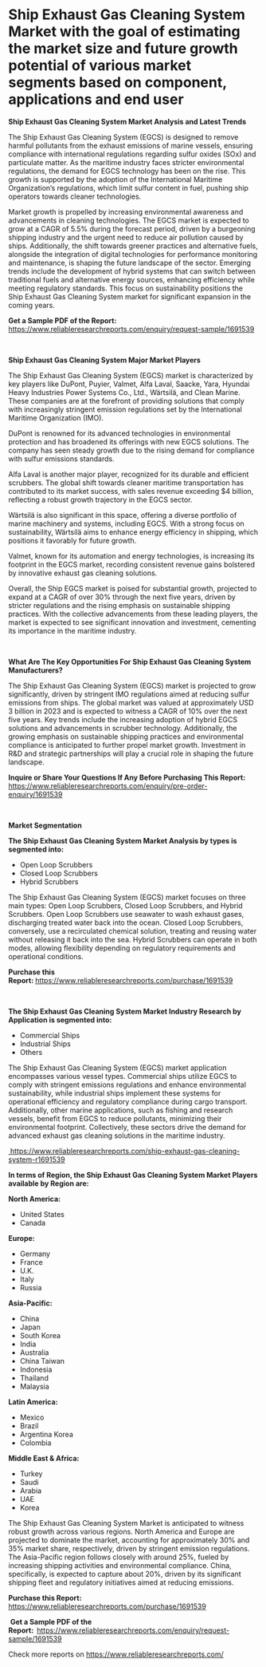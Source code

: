 <p><h1>Ship Exhaust Gas Cleaning System Market with the goal of estimating the market size and future growth potential of various market segments based on component, applications and end user</h1></p><p><strong>Ship Exhaust Gas Cleaning System Market Analysis and Latest Trends</strong></p>
<p><p>The Ship Exhaust Gas Cleaning System (EGCS) is designed to remove harmful pollutants from the exhaust emissions of marine vessels, ensuring compliance with international regulations regarding sulfur oxides (SOx) and particulate matter. As the maritime industry faces stricter environmental regulations, the demand for EGCS technology has been on the rise. This growth is supported by the adoption of the International Maritime Organization’s regulations, which limit sulfur content in fuel, pushing ship operators towards cleaner technologies.</p><p>Market growth is propelled by increasing environmental awareness and advancements in cleaning technologies. The EGCS market is expected to grow at a CAGR of 5.5% during the forecast period, driven by a burgeoning shipping industry and the urgent need to reduce air pollution caused by ships. Additionally, the shift towards greener practices and alternative fuels, alongside the integration of digital technologies for performance monitoring and maintenance, is shaping the future landscape of the sector. Emerging trends include the development of hybrid systems that can switch between traditional fuels and alternative energy sources, enhancing efficiency while meeting regulatory standards. This focus on sustainability positions the Ship Exhaust Gas Cleaning System market for significant expansion in the coming years.</p></p>
<p><strong>Get a Sample PDF of the Report:&nbsp;</strong> <a href="https://www.reliableresearchreports.com/enquiry/request-sample/1691539?utm_campaign=2738&utm_medium=2&utm_source=Github&utm_content=ia&utm_term=27032025&utm_id=ship-exhaust-gas-cleaning-system">https://www.reliableresearchreports.com/enquiry/request-sample/1691539</a></p>
<p>&nbsp;</p>
<p><strong>Ship Exhaust Gas Cleaning System Major Market Players</strong></p>
<p><p>The Ship Exhaust Gas Cleaning System (EGCS) market is characterized by key players like DuPont, Puyier, Valmet, Alfa Laval, Saacke, Yara, Hyundai Heavy Industries Power Systems Co., Ltd., Wärtsilä, and Clean Marine. These companies are at the forefront of providing solutions that comply with increasingly stringent emission regulations set by the International Maritime Organization (IMO).</p><p>DuPont is renowned for its advanced technologies in environmental protection and has broadened its offerings with new EGCS solutions. The company has seen steady growth due to the rising demand for compliance with sulfur emissions standards. </p><p>Alfa Laval is another major player, recognized for its durable and efficient scrubbers. The global shift towards cleaner maritime transportation has contributed to its market success, with sales revenue exceeding $4 billion, reflecting a robust growth trajectory in the EGCS sector.</p><p>Wärtsilä is also significant in this space, offering a diverse portfolio of marine machinery and systems, including EGCS. With a strong focus on sustainability, Wärtsilä aims to enhance energy efficiency in shipping, which positions it favorably for future growth. </p><p>Valmet, known for its automation and energy technologies, is increasing its footprint in the EGCS market, recording consistent revenue gains bolstered by innovative exhaust gas cleaning solutions. </p><p>Overall, the Ship EGCS market is poised for substantial growth, projected to expand at a CAGR of over 30% through the next five years, driven by stricter regulations and the rising emphasis on sustainable shipping practices. With the collective advancements from these leading players, the market is expected to see significant innovation and investment, cementing its importance in the maritime industry.</p></p>
<p>&nbsp;</p>
<p><strong>What Are The Key Opportunities For Ship Exhaust Gas Cleaning System Manufacturers?</strong></p>
<p><p>The Ship Exhaust Gas Cleaning System (EGCS) market is projected to grow significantly, driven by stringent IMO regulations aimed at reducing sulfur emissions from ships. The global market was valued at approximately USD 3 billion in 2023 and is expected to witness a CAGR of 10% over the next five years. Key trends include the increasing adoption of hybrid EGCS solutions and advancements in scrubber technology. Additionally, the growing emphasis on sustainable shipping practices and environmental compliance is anticipated to further propel market growth. Investment in R&D and strategic partnerships will play a crucial role in shaping the future landscape.</p></p>
<p><strong>Inquire or Share Your Questions If Any Before Purchasing This Report:</strong> <a href="https://www.reliableresearchreports.com/enquiry/pre-order-enquiry/1691539?utm_campaign=2738&utm_medium=2&utm_source=Github&utm_content=ia&utm_term=27032025&utm_id=ship-exhaust-gas-cleaning-system">https://www.reliableresearchreports.com/enquiry/pre-order-enquiry/1691539</a></p>
<p>&nbsp;</p>
<p><strong>Market Segmentation</strong></p>
<p><strong>The Ship Exhaust Gas Cleaning System Market Analysis by types is segmented into:</strong></p>
<p><ul><li>Open Loop Scrubbers</li><li>Closed Loop Scrubbers</li><li>Hybrid Scrubbers</li></ul></p>
<p><p>The Ship Exhaust Gas Cleaning System (EGCS) market focuses on three main types: Open Loop Scrubbers, Closed Loop Scrubbers, and Hybrid Scrubbers. Open Loop Scrubbers use seawater to wash exhaust gases, discharging treated water back into the ocean. Closed Loop Scrubbers, conversely, use a recirculated chemical solution, treating and reusing water without releasing it back into the sea. Hybrid Scrubbers can operate in both modes, allowing flexibility depending on regulatory requirements and operational conditions.</p></p>
<p><strong>Purchase this Report:&nbsp;</strong><a href="https://www.reliableresearchreports.com/purchase/1691539?utm_campaign=2738&utm_medium=2&utm_source=Github&utm_content=ia&utm_term=27032025&utm_id=ship-exhaust-gas-cleaning-system">https://www.reliableresearchreports.com/purchase/1691539</a></p>
<p>&nbsp;</p>
<p><strong>The Ship Exhaust Gas Cleaning System Market Industry Research by Application is segmented into:</strong></p>
<p><ul><li>Commercial Ships</li><li>Industrial Ships</li><li>Others</li></ul></p>
<p><p>The Ship Exhaust Gas Cleaning System (EGCS) market application encompasses various vessel types. Commercial ships utilize EGCS to comply with stringent emissions regulations and enhance environmental sustainability, while industrial ships implement these systems for operational efficiency and regulatory compliance during cargo transport. Additionally, other marine applications, such as fishing and research vessels, benefit from EGCS to reduce pollutants, minimizing their environmental footprint. Collectively, these sectors drive the demand for advanced exhaust gas cleaning solutions in the maritime industry.</p></p>
<p><a href="https://www.reliableresearchreports.com/ship-exhaust-gas-cleaning-system-r1691539?utm_campaign=2738&utm_medium=2&utm_source=Github&utm_content=ia&utm_term=27032025&utm_id=ship-exhaust-gas-cleaning-system">&nbsp;https://www.reliableresearchreports.com/ship-exhaust-gas-cleaning-system-r1691539</a></p>
<p><strong>In terms of Region, the Ship Exhaust Gas Cleaning System Market Players available by Region are:</strong></p>
<p>
    <p> <strong> North America: </strong>
        <ul>
            <li>United States</li>
            <li>Canada</li>
        </ul>
        </p> 
    <p> <strong> Europe: </strong>
        <ul>
            <li>Germany</li>
            <li>France</li>
            <li>U.K.</li>
            <li>Italy</li>
            <li>Russia</li>
        </ul>
        </p> 
    <p> <strong> Asia-Pacific: </strong>
        <ul>
            <li>China</li>
            <li>Japan</li>
            <li>South Korea</li>
            <li>India</li>
            <li>Australia</li>
            <li>China Taiwan</li>
            <li>Indonesia</li>
            <li>Thailand</li>
            <li>Malaysia</li>
        </ul>
        </p> 
    <p> <strong> Latin America: </strong>
        <ul>
            <li>Mexico</li>
            <li>Brazil</li>
            <li>Argentina Korea</li>
            <li>Colombia</li>
        </ul>
        </p> 
    <p> <strong> Middle East & Africa: </strong>
        <ul>
            <li>Turkey</li>
            <li>Saudi</li>
            <li>Arabia</li>
            <li>UAE</li>
            <li>Korea</li>
        </ul>
    </p>
    </p>
<p><p>The Ship Exhaust Gas Cleaning System Market is anticipated to witness robust growth across various regions. North America and Europe are projected to dominate the market, accounting for approximately 30% and 35% market share, respectively, driven by stringent emission regulations. The Asia-Pacific region follows closely with around 25%, fueled by increasing shipping activities and environmental compliance. China, specifically, is expected to capture about 20%, driven by its significant shipping fleet and regulatory initiatives aimed at reducing emissions.</p></p>
<p><strong>Purchase this Report: </strong><a href="https://www.reliableresearchreports.com/purchase/1691539?utm_campaign=2738&utm_medium=2&utm_source=Github&utm_content=ia&utm_term=27032025&utm_id=ship-exhaust-gas-cleaning-system">https://www.reliableresearchreports.com/purchase/1691539</a></p>
<p>&nbsp;<strong>Get a Sample PDF of the Report:&nbsp;&nbsp;</strong><a href="https://www.reliableresearchreports.com/enquiry/request-sample/1691539?utm_campaign=2738&utm_medium=2&utm_source=Github&utm_content=ia&utm_term=27032025&utm_id=ship-exhaust-gas-cleaning-system">https://www.reliableresearchreports.com/enquiry/request-sample/1691539</a></p>
<p><strong></strong></p>
<p>Check more reports on <a href="https://www.reliableresearchreports.com/?utm_campaign=2738&utm_medium=2&utm_source=Github&utm_content=ia&utm_term=27032025&utm_id=ship-exhaust-gas-cleaning-system">https://www.reliableresearchreports.com/</a></p>